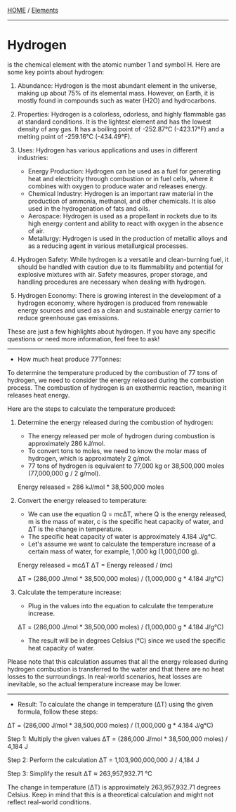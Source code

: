 [HOME](/README.md)  / [Elements](/assets/docs/earth/elements/formation/readme.md)

----------------------   

# Hydrogen   

is the chemical element with the atomic number 1 and symbol H. Here are some key points about hydrogen:

1. Abundance: Hydrogen is the most abundant element in the universe, making up about 75% of its elemental mass. However, on Earth, it is mostly found in compounds such as water (H2O) and hydrocarbons.

2. Properties: Hydrogen is a colorless, odorless, and highly flammable gas at standard conditions. It is the lightest element and has the lowest density of any gas. It has a boiling point of -252.87°C (-423.17°F) and a melting point of -259.16°C (-434.49°F).

3. Uses: Hydrogen has various applications and uses in different industries:

   - Energy Production: Hydrogen can be used as a fuel for generating heat and electricity through combustion or in fuel cells, where it combines with oxygen to produce water and releases energy.
   - Chemical Industry: Hydrogen is an important raw material in the production of ammonia, methanol, and other chemicals. It is also used in the hydrogenation of fats and oils.
   - Aerospace: Hydrogen is used as a propellant in rockets due to its high energy content and ability to react with oxygen in the absence of air.
   - Metallurgy: Hydrogen is used in the production of metallic alloys and as a reducing agent in various metallurgical processes.

4. Hydrogen Safety: While hydrogen is a versatile and clean-burning fuel, it should be handled with caution due to its flammability and potential for explosive mixtures with air. Safety measures, proper storage, and handling procedures are necessary when dealing with hydrogen.

5. Hydrogen Economy: There is growing interest in the development of a hydrogen economy, where hydrogen is produced from renewable energy sources and used as a clean and sustainable energy carrier to reduce greenhouse gas emissions.

These are just a few highlights about hydrogen. If you have any specific questions or need more information, feel free to ask!

-------------------   

- How much heat produce 77Tonnes:

To determine the temperature produced by the combustion of 77 tons of hydrogen, we need to consider the energy released during the combustion process. The combustion of hydrogen is an exothermic reaction, meaning it releases heat energy.

Here are the steps to calculate the temperature produced:

1. Determine the energy released during the combustion of hydrogen:
   - The energy released per mole of hydrogen during combustion is approximately 286 kJ/mol.
   - To convert tons to moles, we need to know the molar mass of hydrogen, which is approximately 2 g/mol.
   - 77 tons of hydrogen is equivalent to 77,000 kg or 38,500,000 moles (77,000,000 g / 2 g/mol).

   Energy released = 286 kJ/mol * 38,500,000 moles

2. Convert the energy released to temperature:
   - We can use the equation Q = mcΔT, where Q is the energy released, m is the mass of water, c is the specific heat capacity of water, and ΔT is the change in temperature.
   - The specific heat capacity of water is approximately 4.184 J/g°C.
   - Let's assume we want to calculate the temperature increase of a certain mass of water, for example, 1,000 kg (1,000,000 g).

   Energy released = mcΔT
   ΔT = Energy released / (mc)

   ΔT = (286,000 J/mol * 38,500,000 moles) / (1,000,000 g * 4.184 J/g°C)

3. Calculate the temperature increase:
   - Plug in the values into the equation to calculate the temperature increase.

   ΔT = (286,000 J/mol * 38,500,000 moles) / (1,000,000 g * 4.184 J/g°C)

   - The result will be in degrees Celsius (°C) since we used the specific heat capacity of water.

Please note that this calculation assumes that all the energy released during hydrogen combustion is transferred to the water and that there are no heat losses to the surroundings. In real-world scenarios, heat losses are inevitable, so the actual temperature increase may be lower.

------------------------   

- Result:
To calculate the change in temperature (ΔT) using the given formula, follow these steps:

ΔT = (286,000 J/mol * 38,500,000 moles) / (1,000,000 g * 4.184 J/g°C)

Step 1: Multiply the given values
ΔT = (286,000 J/mol * 38,500,000 moles) / 4,184 J

Step 2: Perform the calculation
ΔT = 1,103,900,000,000 J / 4,184 J

Step 3: Simplify the result
ΔT ≈ 263,957,932.71 °C

The change in temperature (ΔT) is approximately 263,957,932.71 degrees Celsius. Keep in mind that this is a theoretical calculation and might not reflect real-world conditions.
